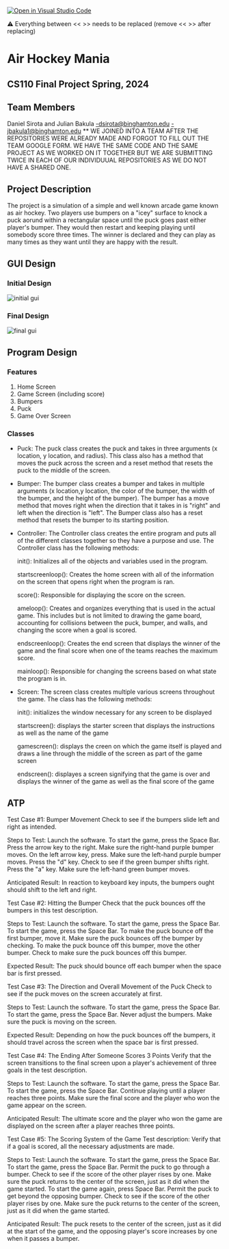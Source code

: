 [![Open in Visual Studio Code](https://classroom.github.com/assets/open-in-vscode-718a45dd9cf7e7f842a935f5ebbe5719a5e09af4491e668f4dbf3b35d5cca122.svg)](https://classroom.github.com/online_ide?assignment_repo_id=14588368&assignment_repo_type=AssignmentRepo)

:warning: Everything between << >> needs to be replaced (remove << >> after replacing)

#  Air Hockey Mania 
## CS110 Final Project  Spring, 2024

## Team Members

Daniel Sirota and Julian Bakula
-dsirota@binghamton.edu
-jbakula1@binghamton.edu
** WE JOINED INTO A TEAM AFTER THE REPOSITORIES WERE ALREADY MADE AND FORGOT TO FILL OUT THE TEAM GOOGLE FORM. WE HAVE THE SAME CODE AND THE SAME PROJECT AS WE WORKED ON IT TOGETHER BUT WE ARE SUBMITTING TWICE IN EACH OF OUR INDIVIDUUAL REPOSITORIES AS WE DO NOT HAVE A SHARED ONE.

## Project Description

The project is a simulation of a simple and well known arcade game known as air hockey. Two players use bumpers on a "icey" surface to knock a puck aorund within a rectangular space until the puck goes past either player's bumper. They would then restart and keeping playing until somebody score three times. The winner is declared and they can play as many times as they want until they are happy with the result.

## GUI Design

### Initial Design

![initial gui](assets/original_idea_sketch.png)

### Final Design

![final gui](assets/final_gui_design.png)

## Program Design

### Features

1. Home Screen
2. Game Screen (including score)
3. Bumpers
4. Puck
5. Game Over Screen

### Classes

- Puck: The puck class creates the puck and takes in three arguments (x location, y location, and radius). This class also has a method that moves the puck across the screen and a reset method that resets the puck to the middle of the screen.

- Bumper: The bumper class creates a bumper and takes in multiple arguments (x location,y location, the color of the bumper, the width of the bumper, and the height of the bumper). The bumper has a move method that moves right when the direction that it takes in is "right" and left when the direction is "left". The Bumper class also has a reset method that resets the bumper to its starting position.

- Controller: The Controller class creates the entire program and puts all of the different classes together so they have a purpose and use. The Controller class has the following methods:

    init(): Initializes all of the objects and variables used in the program.

    startscreenloop(): Creates the home screen with all of the information on the screen that opens right when the program is ran.

    score(): Responsible for displaying the score on the screen.

    ameloop(): Creates and organizes everything that is used in the actual game. This includes but is not limited to drawing the game board, accounting for collisions between the puck, bumper, and walls, and changing the score when a goal is scored.

    endscreenloop(): Creates the end screen that displays the winner of the game and the final score when one of the teams reaches the maximum score.

    mainloop(): Responsible for changing the screens based on what state the program is in.

- Screen: The screen class creates multiple various screens throughout the game. The class has the following methods: 

    init(): initializes the window necessary for any screen to be displayed

    startscreen(): displays the starter screen that displays the instructions as well as the name of the game

    gamescreen(): displays the creen on which the game itself is played and draws a line through the middle of the screen as part of the game screen

    endscreen(): displayes a screen signifying that the game is over and displays the winner of the game as well as the final score of the game

## ATP
Test Case #1: Bumper Movement 
Check to see if the bumpers slide left and right as intended.

Steps to Test: Launch the software. To start the game, press the Space Bar. Press the arrow key to the right. Make sure the right-hand purple bumper moves. On the left arrow key, press. Make sure the left-hand purple bumper moves. Press the "d" key. Check to see if the green bumper shifts right. Press the "a" key. Make sure the left-hand green bumper moves.

Anticipated Result: In reaction to keyboard key inputs, the bumpers ought should shift to the left and right.


Test Case #2: Hitting the Bumper
Check that the puck bounces off the bumpers in this test description.

Steps to Test: Launch the software. To start the game, press the Space Bar. To start the game, press the Space Bar. To make the puck bounce off the first bumper, move it. Make sure the puck bounces off the bumper by checking. To make the puck bounce off this bumper, move the other bumper. Check to make sure the puck bounces off this bumper.

Expected Result: The puck should bounce off each bumper when the space bar is first pressed.


Test Case #3: The Direction and Overall Movement of the Puck
Check to see if the puck moves on the screen accurately at first.

Steps to Test: Launch the software. To start the game, press the Space Bar. To start the game, press the Space Bar. Never adjust the bumpers. Make sure the puck is moving on the screen.

Expected Result: Depending on how the puck bounces off the bumpers, it should travel across the screen when the space bar is first pressed.


Test Case #4: The Ending After Someone Scores 3 Points
Verify that the screen transitions to the final screen upon a player's achievement of three goals in the test description.

Steps to Test: Launch the software. To start the game, press the Space Bar. To start the game, press the Space Bar. Continue playing until a player reaches three points. Make sure the final score and the player who won the game appear on the screen.

Anticipated Result: The ultimate score and the player who won the game are displayed on the screen after a player reaches three points.


Test Case #5: The Scoring System of the Game
Test description: Verify that if a goal is scored, all the necessary adjustments are made.

Steps to Test: Launch the software. To start the game, press the Space Bar. To start the game, press the Space Bar. Permit the puck to go through a bumper. Check to see if the score of the other player rises by one. Make sure the puck returns to the center of the screen, just as it did when the game started. To start the game again, press Space Bar. Permit the puck to get beyond the opposing bumper. Check to see if the score of the other player rises by one. Make sure the puck returns to the center of the screen, just as it did when the game started.

Anticipated Result: The puck resets to the center of the screen, just as it did at the start of the game, and the opposing player's score increases by one when it passes a bumper.